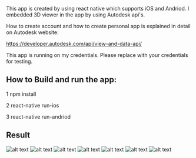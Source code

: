 
This app is created by using react native which supports
iOS and Andriod. I embedded 3D viewer in the app by using
Autodesk api's.

How to create account and how to create personal app is explained in detail
on Autodesk website:

https://developer.autodesk.com/api/view-and-data-api/

This app is running on my credentials. Please replace with your credentials for testing.

## How to Build and run the app:

1 npm install

2 react-native run-ios

3 react-native run-andriod


## Result


![alt text](screenshots/01.png)  ![alt text](screenshots/02.png) ![alt text](screenshots/3.png) ![alt text](screenshots/submit.png) ![alt text](screenshots/5.png)  ![alt text](screenshots/6.png) ![alt text](screenshots/7.png) 

